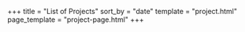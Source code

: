 +++
title = "List of Projects"
sort_by = "date"
template = "project.html"
page_template = "project-page.html"
+++
